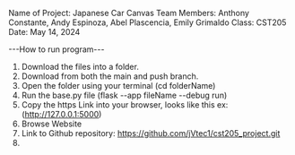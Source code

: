 Name of Project: Japanese Car Canvas
Team Members: Anthony Constante, Andy Espinoza, Abel Plascencia, Emily Grimaldo
Class: CST205
Date: May 14, 2024

---How to run program---
1) Download the files into a folder.
2) Download from both the main and push branch.
3) Open the folder using your terminal (cd folderName)
4) Run the base.py file (flask --app fileName --debug run)
5) Copy the https Link into your browser, looks like this ex: (http://127.0.0.1:5000)
6) Browse Website
7) Link to Github repository: https://github.com/jVtec1/cst205_project.git
8) 
